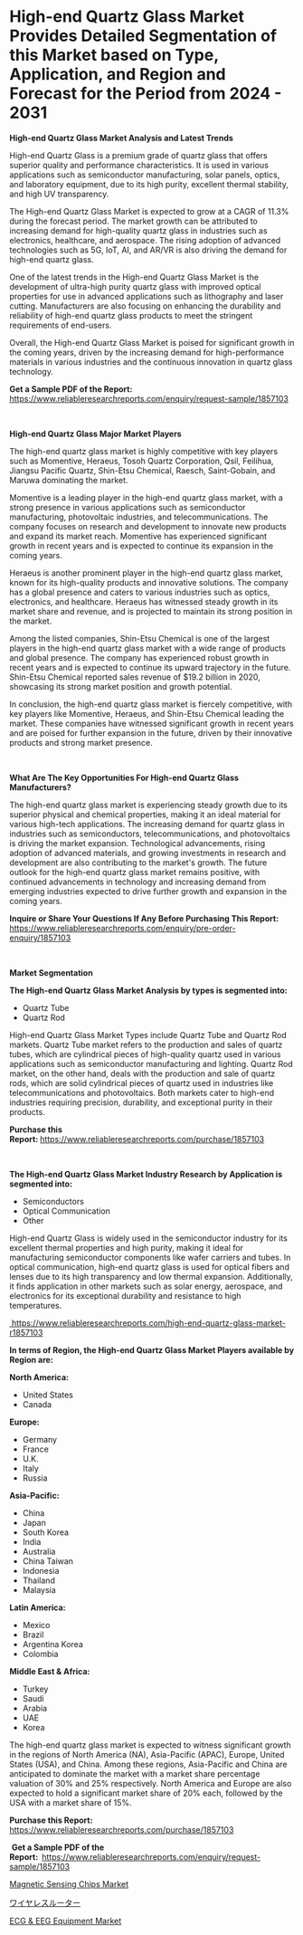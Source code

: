 <p><h1>High-end Quartz Glass Market Provides Detailed Segmentation of this Market based on Type, Application, and Region and Forecast for the Period from 2024 - 2031</h1></p><p><strong>High-end Quartz Glass Market Analysis and Latest Trends</strong></p>
<p><p>High-end Quartz Glass is a premium grade of quartz glass that offers superior quality and performance characteristics. It is used in various applications such as semiconductor manufacturing, solar panels, optics, and laboratory equipment, due to its high purity, excellent thermal stability, and high UV transparency.</p><p>The High-end Quartz Glass Market is expected to grow at a CAGR of 11.3% during the forecast period. The market growth can be attributed to increasing demand for high-quality quartz glass in industries such as electronics, healthcare, and aerospace. The rising adoption of advanced technologies such as 5G, IoT, AI, and AR/VR is also driving the demand for high-end quartz glass.</p><p>One of the latest trends in the High-end Quartz Glass Market is the development of ultra-high purity quartz glass with improved optical properties for use in advanced applications such as lithography and laser cutting. Manufacturers are also focusing on enhancing the durability and reliability of high-end quartz glass products to meet the stringent requirements of end-users.</p><p>Overall, the High-end Quartz Glass Market is poised for significant growth in the coming years, driven by the increasing demand for high-performance materials in various industries and the continuous innovation in quartz glass technology.</p></p>
<p><strong>Get a Sample PDF of the Report:&nbsp;</strong> <a href="https://www.reliableresearchreports.com/enquiry/request-sample/1857103">https://www.reliableresearchreports.com/enquiry/request-sample/1857103</a></p>
<p>&nbsp;</p>
<p><strong>High-end Quartz Glass Major Market Players</strong></p>
<p><p>The high-end quartz glass market is highly competitive with key players such as Momentive, Heraeus, Tosoh Quartz Corporation, Qsil, Feilihua, Jiangsu Pacific Quartz, Shin-Etsu Chemical, Raesch, Saint-Gobain, and Maruwa dominating the market.</p><p>Momentive is a leading player in the high-end quartz glass market, with a strong presence in various applications such as semiconductor manufacturing, photovoltaic industries, and telecommunications. The company focuses on research and development to innovate new products and expand its market reach. Momentive has experienced significant growth in recent years and is expected to continue its expansion in the coming years.</p><p>Heraeus is another prominent player in the high-end quartz glass market, known for its high-quality products and innovative solutions. The company has a global presence and caters to various industries such as optics, electronics, and healthcare. Heraeus has witnessed steady growth in its market share and revenue, and is projected to maintain its strong position in the market.</p><p>Among the listed companies, Shin-Etsu Chemical is one of the largest players in the high-end quartz glass market with a wide range of products and global presence. The company has experienced robust growth in recent years and is expected to continue its upward trajectory in the future. Shin-Etsu Chemical reported sales revenue of $19.2 billion in 2020, showcasing its strong market position and growth potential.</p><p>In conclusion, the high-end quartz glass market is fiercely competitive, with key players like Momentive, Heraeus, and Shin-Etsu Chemical leading the market. These companies have witnessed significant growth in recent years and are poised for further expansion in the future, driven by their innovative products and strong market presence.</p></p>
<p>&nbsp;</p>
<p><strong>What Are The Key Opportunities For High-end Quartz Glass Manufacturers?</strong></p>
<p><p>The high-end quartz glass market is experiencing steady growth due to its superior physical and chemical properties, making it an ideal material for various high-tech applications. The increasing demand for quartz glass in industries such as semiconductors, telecommunications, and photovoltaics is driving the market expansion. Technological advancements, rising adoption of advanced materials, and growing investments in research and development are also contributing to the market's growth. The future outlook for the high-end quartz glass market remains positive, with continued advancements in technology and increasing demand from emerging industries expected to drive further growth and expansion in the coming years.</p></p>
<p><strong>Inquire or Share Your Questions If Any Before Purchasing This Report:</strong> <a href="https://www.reliableresearchreports.com/enquiry/pre-order-enquiry/1857103">https://www.reliableresearchreports.com/enquiry/pre-order-enquiry/1857103</a></p>
<p>&nbsp;</p>
<p><strong>Market Segmentation</strong></p>
<p><strong>The High-end Quartz Glass Market Analysis by types is segmented into:</strong></p>
<p><ul><li>Quartz Tube</li><li>Quartz Rod</li></ul></p>
<p><p>High-end Quartz Glass Market Types include Quartz Tube and Quartz Rod markets. Quartz Tube market refers to the production and sales of quartz tubes, which are cylindrical pieces of high-quality quartz used in various applications such as semiconductor manufacturing and lighting. Quartz Rod market, on the other hand, deals with the production and sale of quartz rods, which are solid cylindrical pieces of quartz used in industries like telecommunications and photovoltaics. Both markets cater to high-end industries requiring precision, durability, and exceptional purity in their products.</p></p>
<p><strong>Purchase this Report:&nbsp;</strong><a href="https://www.reliableresearchreports.com/purchase/1857103">https://www.reliableresearchreports.com/purchase/1857103</a></p>
<p>&nbsp;</p>
<p><strong>The High-end Quartz Glass Market Industry Research by Application is segmented into:</strong></p>
<p><ul><li>Semiconductors</li><li>Optical Communication</li><li>Other</li></ul></p>
<p><p>High-end Quartz Glass is widely used in the semiconductor industry for its excellent thermal properties and high purity, making it ideal for manufacturing semiconductor components like wafer carriers and tubes. In optical communication, high-end quartz glass is used for optical fibers and lenses due to its high transparency and low thermal expansion. Additionally, it finds application in other markets such as solar energy, aerospace, and electronics for its exceptional durability and resistance to high temperatures.</p></p>
<p><a href="https://www.reliableresearchreports.com/high-end-quartz-glass-market-r1857103">&nbsp;https://www.reliableresearchreports.com/high-end-quartz-glass-market-r1857103</a></p>
<p><strong>In terms of Region, the High-end Quartz Glass Market Players available by Region are:</strong></p>
<p>
    <p> <strong> North America: </strong>
        <ul>
            <li>United States</li>
            <li>Canada</li>
        </ul>
        </p> 
    <p> <strong> Europe: </strong>
        <ul>
            <li>Germany</li>
            <li>France</li>
            <li>U.K.</li>
            <li>Italy</li>
            <li>Russia</li>
        </ul>
        </p> 
    <p> <strong> Asia-Pacific: </strong>
        <ul>
            <li>China</li>
            <li>Japan</li>
            <li>South Korea</li>
            <li>India</li>
            <li>Australia</li>
            <li>China Taiwan</li>
            <li>Indonesia</li>
            <li>Thailand</li>
            <li>Malaysia</li>
        </ul>
        </p> 
    <p> <strong> Latin America: </strong>
        <ul>
            <li>Mexico</li>
            <li>Brazil</li>
            <li>Argentina Korea</li>
            <li>Colombia</li>
        </ul>
        </p> 
    <p> <strong> Middle East & Africa: </strong>
        <ul>
            <li>Turkey</li>
            <li>Saudi</li>
            <li>Arabia</li>
            <li>UAE</li>
            <li>Korea</li>
        </ul>
    </p>
    </p>
<p><p>The high-end quartz glass market is expected to witness significant growth in the regions of North America (NA), Asia-Pacific (APAC), Europe, United States (USA), and China. Among these regions, Asia-Pacific and China are anticipated to dominate the market with a market share percentage valuation of 30% and 25% respectively. North America and Europe are also expected to hold a significant market share of 20% each, followed by the USA with a market share of 15%.</p></p>
<p><strong>Purchase this Report: </strong><a href="https://www.reliableresearchreports.com/purchase/1857103">https://www.reliableresearchreports.com/purchase/1857103</a></p>
<p>&nbsp;<strong>Get a Sample PDF of the Report:&nbsp;&nbsp;</strong><a href="https://www.reliableresearchreports.com/enquiry/request-sample/1857103">https://www.reliableresearchreports.com/enquiry/request-sample/1857103</a></p>
<p><strong></strong></p>
<p><p><a href="https://www.linkedin.com/pulse/magnetic-sensing-chips-market-analysis-sze-forecasted-period-yo2yc">Magnetic Sensing Chips Market</a></p><p><a href="https://github.com/oqoeusbvpadwjs08/Market-Research-Report-List-2/blob/main/602554465400.md">ワイヤレスルーター</a></p><p><a href="https://www.linkedin.com/pulse/ecg-amp-eeg-equipment-market-exploring-share-trends-future-dwipe">ECG & EEG Equipment Market</a></p></p>